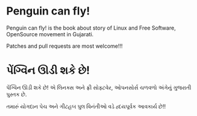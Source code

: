 Penguin can fly!
================

Penguin can fly! is the book about story of Linux and Free Software, OpenSource
movement in Gujarati.

Patches and pull requests are most welcome!!!

પેંગ્વિન ઊડી શકે છે!
==============

પેંગ્વિન ઊડી શકે છે! એ લિનક્સ અને ફ્રી સોફ્ટવેર, ઓપનસોર્સ ચળવળો અંગેનું ગુજરાતી પુસ્તક છે.

તમારું યોગદાન પેચ અને ગીટહબ પુલ વિનંતીઓ વડે હ્દયપૂર્વક આવકાર્ય છે!!

